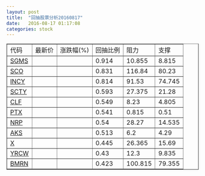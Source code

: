 ```yaml
---
layout: post
title:  "回抽股票分析20160817"
date:   2016-08-17 01:17:08
categories: stock
---
```

<script type="text/javascript">
var stockList = []
stockList.push('gb_sgms');
stockList.push('gb_sco');
stockList.push('gb_incy');
stockList.push('gb_scty');
stockList.push('gb_clf');
stockList.push('gb_ptx');
stockList.push('gb_nrp');
stockList.push('gb_aks');
stockList.push('gb_x');
stockList.push('gb_yrcw');
stockList.push('gb_bmrn');
</script>
<table border="1">
 <tr>
 <td>代码</td>
 <td>最新价</td>
 <td>涨跌幅(%)</td>
 <td>回抽比例</td>
 <td>阻力</td>
 <td>支撑</td>
</tr>
  <tr id="sgms">
  <td><a href="http://stock.finance.sina.com.cn/usstock/quotes/SGMS.html" target="_blank">SGMS</a></td><td></td><td></td><td>0.914</td><td>10.855</td><td>8.815</td></tr>
  <tr id="sco">
  <td><a href="http://stock.finance.sina.com.cn/usstock/quotes/SCO.html" target="_blank">SCO</a></td><td></td><td></td><td>0.831</td><td>116.84</td><td>80.23</td></tr>
  <tr id="incy">
  <td><a href="http://stock.finance.sina.com.cn/usstock/quotes/INCY.html" target="_blank">INCY</a></td><td></td><td></td><td>0.814</td><td>91.53</td><td>74.745</td></tr>
  <tr id="scty">
  <td><a href="http://stock.finance.sina.com.cn/usstock/quotes/SCTY.html" target="_blank">SCTY</a></td><td></td><td></td><td>0.593</td><td>27.375</td><td>21.28</td></tr>
  <tr id="clf">
  <td><a href="http://stock.finance.sina.com.cn/usstock/quotes/CLF.html" target="_blank">CLF</a></td><td></td><td></td><td>0.549</td><td>8.23</td><td>4.805</td></tr>
  <tr id="ptx">
  <td><a href="http://stock.finance.sina.com.cn/usstock/quotes/PTX.html" target="_blank">PTX</a></td><td></td><td></td><td>0.541</td><td>0.815</td><td>0.51</td></tr>
  <tr id="nrp">
  <td><a href="http://stock.finance.sina.com.cn/usstock/quotes/NRP.html" target="_blank">NRP</a></td><td></td><td></td><td>0.54</td><td>28.27</td><td>14.535</td></tr>
  <tr id="aks">
  <td><a href="http://stock.finance.sina.com.cn/usstock/quotes/AKS.html" target="_blank">AKS</a></td><td></td><td></td><td>0.513</td><td>6.2</td><td>4.29</td></tr>
  <tr id="x">
  <td><a href="http://stock.finance.sina.com.cn/usstock/quotes/X.html" target="_blank">X</a></td><td></td><td></td><td>0.445</td><td>26.365</td><td>15.69</td></tr>
  <tr id="yrcw">
  <td><a href="http://stock.finance.sina.com.cn/usstock/quotes/YRCW.html" target="_blank">YRCW</a></td><td></td><td></td><td>0.43</td><td>12.3</td><td>9.835</td></tr>
  <tr id="bmrn">
  <td><a href="http://stock.finance.sina.com.cn/usstock/quotes/BMRN.html" target="_blank">BMRN</a></td><td></td><td></td><td>0.423</td><td>100.815</td><td>79.355</td></tr>
</table>
